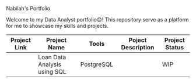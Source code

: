 Nabilah's Portfolio

Welcome to my Data Analyst portfolio😊! This repository serve as a platform for me to showcase my skills and projects.


|Project Link| Project Name| Tools|Poject Description | Project Status |
|---|---|---|---|---|
||Loan Data Analysis using SQL   |PostgreSQL           |                   |WIP

